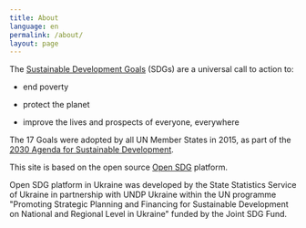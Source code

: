 ```yaml
---
title: About
language: en
permalink: /about/
layout: page
---
```


The [Sustainable Development Goals](http://www.un.org/sustainabledevelopment/sustainable-development-goals/) (SDGs) are a universal call to action to:

  * end poverty
  
  * protect the planet
  
  * improve the lives and prospects of everyone, everywhere

The 17 Goals were adopted by all UN Member States in 2015, as part of the [2030 Agenda for Sustainable Development](https://sustainabledevelopment.un.org/post2015/transformingourworld).

This site is based on the open source [Open SDG](https://open-sdg.org/) platform.
    
Open SDG platform in Ukraine was developed by the State Statistics Service of Ukraine in partnership with UNDP Ukraine within  the UN programme  "Promoting Strategic Planning and Financing for Sustainable Development on National and Regional Level in Ukraine" funded by the Joint SDG Fund.
